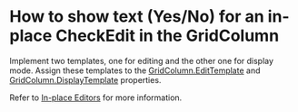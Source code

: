 # How to show text (Yes/No) for an in-place CheckEdit in the GridColumn

Implement two templates, one for editing and the other one for display mode. 
Assign these templates to the [GridColumn.EditTemplate](https://documentation.devexpress.com/WPF/DevExpress.Xpf.Grid.ColumnBase.CellEditTemplate.property) and [GridColumn.DisplayTemplate](https://documentation.devexpress.com/WPF/DevExpress.Xpf.Grid.ColumnBase.CellDisplayTemplate.property) properties.

Refer to [In-place Editors](https://documentation.devexpress.com/WPF/6606/Controls-and-Libraries/Data-Grid/Data-Editing-and-Validation/Modify-Cell-Values/In-place-Editors) for more information.

